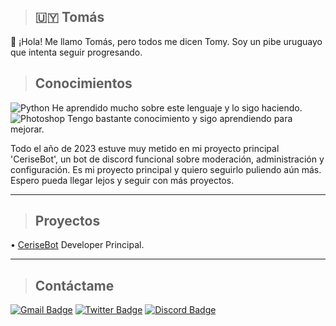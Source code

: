 > ## :uruguay: Tomás 

:wave: ¡Hola! Me llamo Tomás, pero todos me dicen Tomy. Soy un pibe uruguayo que intenta seguir progresando.

> ## Conocimientos 

![Python](https://img.shields.io/badge/python-3670A0?style=for-the-badge&logo=python&logoColor=ffdd54) He aprendido mucho sobre este lenguaje y lo sigo haciendo.
![Photoshop](https://img.shields.io/badge/%20photoshop-%2331A8FF.svg?style=for-the-badge&logo=adobe%20photoshop&logoColor=white) Tengo bastante conocimiento y sigo aprendiendo para mejorar.

Todo el año de 2023 estuve muy metido en mi proyecto principal 'CeriseBot', un bot de discord funcional 
sobre moderación, administración y configuración. Es mi proyecto principal y quiero seguirlo puliendo aún más. 
Espero pueda llegar lejos y seguir con más proyectos.

----

> ## Proyectos
• [CeriseBot](https://discord.gg/A4RnqucV4k) Developer Principal.

----

> ## Contáctame

[![Gmail Badge](https://img.shields.io/badge/-Gmail-c14438?style=flat-square&logo=Gmail&logoColor=white&link=mailto:tomas.abcontacto@gmail.com)](mailto:tomas.abcontacto@gmail.com)
[![Twitter Badge](https://img.shields.io/badge/-Twitter-1da1f2?style=flat-square&labelColor=1da1f2&logo=twitter&logoColor=white&link=https://www.twitter.com/idktomas_/)](https://www.twitter.com/idktomas_/)
[![Discord Badge](https://img.shields.io/badge/Discord-black?logo=discord&logoColor=white)](https://discordapp.com/users/454774829162430483)

